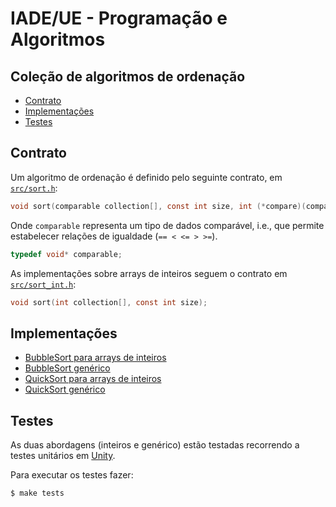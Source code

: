 # IADE/UE - Programação e Algoritmos  <!-- omit in toc -->

## Coleção de algoritmos de ordenação <!-- omit in toc -->

- [Contrato](#contrato)
- [Implementações](#implementações)
- [Testes](#testes)

## Contrato

Um algoritmo de ordenação é definido pelo seguinte contrato, em [`src/sort.h`](src/sort.h):

```C
void sort(comparable collection[], const int size, int (*compare)(comparable, comparable));
```

Onde `comparable` representa um tipo de dados comparável, i.e., que permite estabelecer relações de igualdade (`== < <= > >=`).

```C
typedef void* comparable;
```

As implementações sobre arrays de inteiros seguem o contrato em [`src/sort_int.h`](src/sort_int.h):

```C
void sort(int collection[], const int size);
```

## Implementações

- [BubbleSort para arrays de inteiros](src/bubblesort_int.c)
- [BubbleSort genérico](src/bubblesort_generic.c)
- [QuickSort para arrays de inteiros](src/quicksort_int.c)
- [QuickSort genérico](src/quicksort_generic.c)

## Testes

As duas abordagens (inteiros e genérico) estão testadas recorrendo a testes unitários em [Unity](https://github.com/ThrowTheSwitch/Unity).

Para executar os testes fazer:

```bash
$ make tests
```
